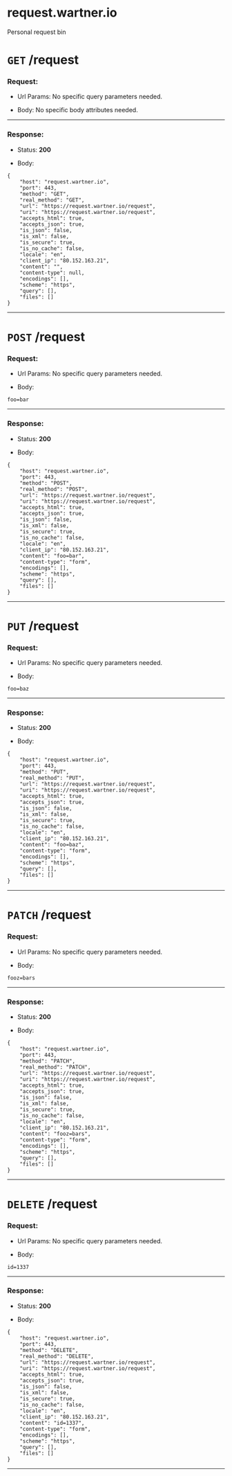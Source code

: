# request.wartner.io
Personal request bin

# `GET` /request

### Request:

+ Url Params:
    No specific query parameters needed.

+ Body:
    No specific body attributes needed.

***


### Response:

+ Status: **200**

+ Body:
```
{
    "host": "request.wartner.io",
    "port": 443,
    "method": "GET",
    "real_method": "GET",
    "url": "https://request.wartner.io/request",
    "uri": "https://request.wartner.io/request",
    "accepts_html": true,
    "accepts_json": true,
    "is_json": false,
    "is_xml": false,
    "is_secure": true,
    "is_no_cache": false,
    "locale": "en",
    "client_ip": "80.152.163.21",
    "content": "",
    "content-type": null,
    "encodings": [],
    "scheme": "https",
    "query": [],
    "files": []
}
```
***

# `POST` /request

### Request:

+ Url Params:
    No specific query parameters needed.

+ Body:
```
foo=bar
```

***


### Response:

+ Status: **200**

+ Body:
```
{
    "host": "request.wartner.io",
    "port": 443,
    "method": "POST",
    "real_method": "POST",
    "url": "https://request.wartner.io/request",
    "uri": "https://request.wartner.io/request",
    "accepts_html": true,
    "accepts_json": true,
    "is_json": false,
    "is_xml": false,
    "is_secure": true,
    "is_no_cache": false,
    "locale": "en",
    "client_ip": "80.152.163.21",
    "content": "foo=bar",
    "content-type": "form",
    "encodings": [],
    "scheme": "https",
    "query": [],
    "files": []
}
```
***

# `PUT` /request

### Request:

+ Url Params:
    No specific query parameters needed.

+ Body:
```
foo=baz
```

***


### Response:

+ Status: **200**

+ Body:
```
{
    "host": "request.wartner.io",
    "port": 443,
    "method": "PUT",
    "real_method": "PUT",
    "url": "https://request.wartner.io/request",
    "uri": "https://request.wartner.io/request",
    "accepts_html": true,
    "accepts_json": true,
    "is_json": false,
    "is_xml": false,
    "is_secure": true,
    "is_no_cache": false,
    "locale": "en",
    "client_ip": "80.152.163.21",
    "content": "foo=baz",
    "content-type": "form",
    "encodings": [],
    "scheme": "https",
    "query": [],
    "files": []
}
```
***

# `PATCH` /request

### Request:

+ Url Params:
    No specific query parameters needed.

+ Body:
```
fooz=bars
```

***


### Response:

+ Status: **200**

+ Body:
```
{
    "host": "request.wartner.io",
    "port": 443,
    "method": "PATCH",
    "real_method": "PATCH",
    "url": "https://request.wartner.io/request",
    "uri": "https://request.wartner.io/request",
    "accepts_html": true,
    "accepts_json": true,
    "is_json": false,
    "is_xml": false,
    "is_secure": true,
    "is_no_cache": false,
    "locale": "en",
    "client_ip": "80.152.163.21",
    "content": "fooz=bars",
    "content-type": "form",
    "encodings": [],
    "scheme": "https",
    "query": [],
    "files": []
}
```
***

# `DELETE` /request

### Request:

+ Url Params:
    No specific query parameters needed.

+ Body:
```
id=1337
```

***

### Response:

+ Status: **200**

+ Body:
```
{
    "host": "request.wartner.io",
    "port": 443,
    "method": "DELETE",
    "real_method": "DELETE",
    "url": "https://request.wartner.io/request",
    "uri": "https://request.wartner.io/request",
    "accepts_html": true,
    "accepts_json": true,
    "is_json": false,
    "is_xml": false,
    "is_secure": true,
    "is_no_cache": false,
    "locale": "en",
    "client_ip": "80.152.163.21",
    "content": "id=1337",
    "content-type": "form",
    "encodings": [],
    "scheme": "https",
    "query": [],
    "files": []
}
```
***



